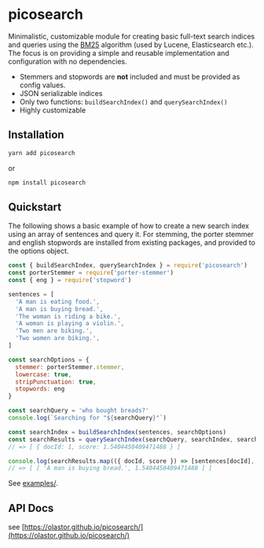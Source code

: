 # picosearch

Minimalistic, customizable module for creating basic full-text search indices and queries using the [BM25](https://en.wikipedia.org/wiki/Okapi_BM25) algorithm (used by Lucene, Elasticsearch etc.). The focus is on providing a simple and reusable implementation and configuration with no dependencies.

- Stemmers and stopwords are **not** included and must be provided as config values.
- JSON serializable indices
- Only two functions: `buildSearchIndex()` and `querySearchIndex()`
- Highly customizable

## Installation

```bash
yarn add picosearch
```

or 

```bash
npm install picosearch
```

## Quickstart

The following shows a basic example of how to create a new search index using an array of sentences and query it. For stemming, the porter stemmer and english stopwords are installed from existing packages, and provided to the options object.

```javascript
const { buildSearchIndex, querySearchIndex } = require('picosearch')
const porterStemmer = require('porter-stemmer')
const { eng } = require('stopword')

sentences = [
  'A man is eating food.',
  'A man is buying bread.',
  'The woman is riding a bike.',
  'A woman is playing a violin.',
  'Two men are biking.',
  'Two women are biking.',
]

const searchOptions = {
  stemmer: porterStemmer.stemmer,
  lowercase: true,
  stripPunctuation: true,
  stopwords: eng
}

const searchQuery = 'who bought breads?'
console.log(`Searching for "${searchQuery}"`)

const searchIndex = buildSearchIndex(sentences, searchOptions)
const searchResults = querySearchIndex(searchQuery, searchIndex, searchOptions)
// => [ { docId: 1, score: 1.5404450409471488 } ]

console.log(searchResults.map(({ docId, score }) => [sentences[docId], score]))
// => [ [ 'A man is buying bread.', 1.5404450409471488 ] ]
```


See [examples/](https://github.com/olastor/picosearch/tree/main/examples).

## API Docs

see [https://olastor.github.io/picosearch/](https://olastor.github.io/picosearch/)


